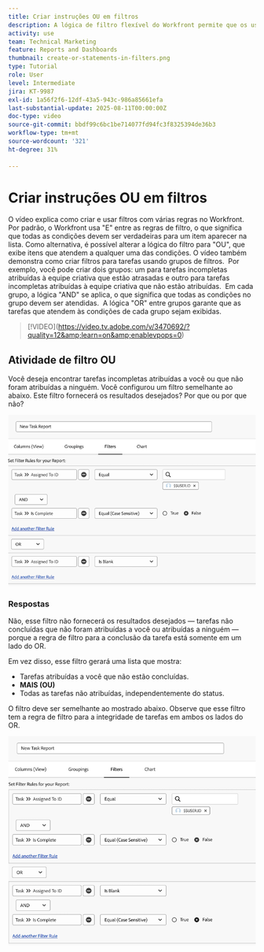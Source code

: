 ```yaml
---
title: Criar instruções OU em filtros
description: A lógica de filtro flexível do Workfront permite que os usuários refinem as exibições de relatórios usando regras "AND" padrão, condições "OR" opcionais e grupos de filtros organizados para critérios complexos.
activity: use
team: Technical Marketing
feature: Reports and Dashboards
thumbnail: create-or-statements-in-filters.png
type: Tutorial
role: User
level: Intermediate
jira: KT-9987
exl-id: 1a56f2f6-12df-43a5-943c-986a85661efa
last-substantial-update: 2025-08-11T00:00:00Z
doc-type: video
source-git-commit: bbdf99c6bc1be714077fd94fc3f8325394de36b3
workflow-type: tm+mt
source-wordcount: '321'
ht-degree: 31%

---
```


# Criar instruções OU em filtros

O vídeo explica como criar e usar filtros com várias regras no Workfront. &#x200B; Por padrão, o Workfront usa &quot;E&quot; entre as regras de filtro, o que significa que todas as condições devem ser verdadeiras para um item aparecer na lista.
Como alternativa, é possível alterar a lógica do filtro para &quot;OU&quot;, que exibe itens que atendem a qualquer uma das condições.
O vídeo também demonstra como criar filtros para tarefas usando grupos de filtros. &#x200B; Por exemplo, você pode criar dois grupos: um para tarefas incompletas atribuídas à equipe criativa que estão atrasadas e outro para tarefas incompletas atribuídas à equipe criativa que não estão atribuídas. &#x200B; Em cada grupo, a lógica &quot;AND&quot; se aplica, o que significa que todas as condições no grupo devem ser atendidas. &#x200B; A lógica &quot;OR&quot; entre grupos garante que as tarefas que atendem às condições de cada grupo sejam exibidas.

>[!VIDEO]&#x200B;(https://video.tv.adobe.com/v/3470692/?quality=12&amp;learn=on&amp;enablevpops=0)

## Atividade de filtro OU

Você deseja encontrar tarefas incompletas atribuídas a você ou que não foram atribuídas a ninguém. Você configurou um filtro semelhante ao abaixo. Este filtro fornecerá os resultados desejados? Por que ou por que não?

![Uma imagem de uma instrução OU criada incorretamente no [!DNL Workfront]](assets/or-statement-your-turn-1.png)

### Respostas

Não, esse filtro não fornecerá os resultados desejados — tarefas não concluídas que não foram atribuídas a você ou atribuídas a ninguém — porque a regra de filtro para a conclusão da tarefa está somente em um lado do OR.

Em vez disso, esse filtro gerará uma lista que mostra:

* Tarefas atribuídas a você que não estão concluídas.
* **MAIS (OU)**
* Todas as tarefas não atribuídas, independentemente do status.

O filtro deve ser semelhante ao mostrado abaixo. Observe que esse filtro tem a regra de filtro para a integridade de tarefas em ambos os lados do OR.

![Uma imagem de uma instrução OU criada corretamente no [!DNL Workfront]](assets/or-statement-your-turn-2.png)
